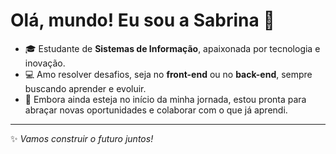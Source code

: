 # Olá, mundo! Eu sou a Sabrina 👋  

- 🎓 Estudante de **Sistemas de Informação**, apaixonada por tecnologia e inovação.  
- 💻 Amo resolver desafios, seja no **front-end** ou no **back-end**, sempre buscando aprender e evoluir.  
- 🌱 Embora ainda esteja no início da minha jornada, estou pronta para abraçar novas oportunidades e colaborar com o que já aprendi.
  
---

✨ *Vamos construir o futuro juntos!*
